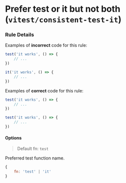 # Prefer test or it but not both (`vitest/consistent-test-it`)

<!-- end auto-generated rule header -->

### Rule Details

Examples of **incorrect** code for this rule:

```js
test('it works', () => {
	// ...
})

it('it works', () => {
	// ...
})
```

Examples of **correct** code for this rule:

```js
test('it works', () => {
	// ...
})
```

```js
test('it works', () => {
	// ...
})
```

#### Options

> Default fn: `test`

Preferred test function name.

```js
{
	fn: 'test' | 'it'
}
```
